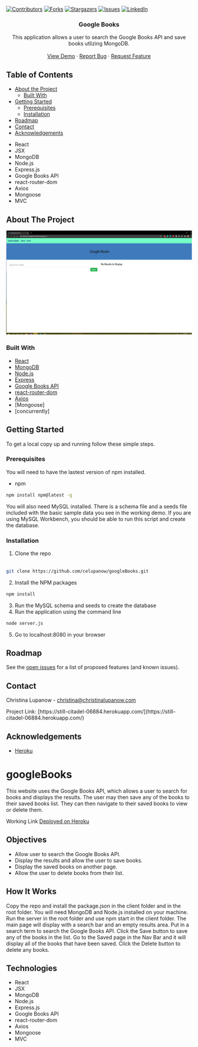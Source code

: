 <!-- PROJECT SHIELDS -->

[![Contributors][contributors-shield]][contributors-url] [![Forks][forks-shield]][forks-url] [![Stargazers][stars-shield]][stars-url] [![Issues][issues-shield]][issues-url] [![LinkedIn][linkedin-shield]][linkedin-url]

 
<h3 align="center">Google Books</h3>
<p align="center">
This application allows a user to search the Google Books API and save books utlizing MongoDB.
<br />
<br />
<a href="https://immense-everglades-05618.herokuapp.com/">View Demo</a>
·
<a href="https://github.com/celupanow/googleBooks/issues">Report Bug</a>
·
<a href="https://github.com/celupanow/googleBooks/issues">Request Feature</a>

</p>

</p>
<!-- TABLE OF CONTENTS -->

## Table of Contents

* [About the Project](#about-the-project)
	* [Built With](#built-with)
* [Getting Started](#getting-started)
	* [Prerequisites](#prerequisites)
	* [Installation](#installation)
* [Roadmap](#roadmap)
* [Contact](#contact)
* [Acknowledgements](#acknowledgements)

 
<!-- ABOUT THE PROJECT -->

 - React
 - JSX
 - MongoDB
 - Node.js
 - Express.js
 - Google Books API
 - react-router-dom
 - Axios
 - Mongoose
 - MVC 

## About The Project
![Google Books](./client/public/googlebooks-immense-everglades.png "Google Books")

### Built With
* [React](https://reactjs.org/docs/getting-started.html)
* [MongoDB](https://www.mongodb.com/)
* [Node.js](https://nodejs.org)
* [Express](https://expressjs.com/)
* [Google Books API](https://developers.google.com/books)
* [react-router-dom](https://reactrouter.com/web/guides/quick-start)
* [Axios](https://www.npmjs.com/package/axios)
* [Mongoose]
* [concurrently]

<!-- GETTING STARTED -->

## Getting Started
To get a local copy up and running follow these simple steps.


### Prerequisites

You will need to have the lastest version of npm installed.
* npm
```sh
npm install npm@latest -g
```
You will also need MySQL installed. There is a schema file and a seeds file included with the basic sample data you see in the working demo. If you are using MySQL Workbench, you should be able to run this script and create the database.
  
### Installation

1. Clone the repo

```sh

git clone https://github.com/celupanow/googleBooks.git

```
2. Install the NPM packages
```sh
npm install
```
3. Run the MySQL schema and seeds to create the database
4. Run the application using the command line
```sh
node server.js
```
5. Go to localhost:8080 in your browser

<!-- ROADMAP -->

## Roadmap

  

See the [open issues](https://github.com/celupanow/googleBooks/issues) for a list of proposed features (and known issues).

<!-- CONTACT -->

## Contact
Christina Lupanow - christina@christinalupanow.com
<p>
Project Link: [https://still-citadel-06884.herokuapp.com/](https://still-citadel-06884.herokuapp.com/)

<!-- ACKNOWLEDGEMENTS -->

## Acknowledgements
* [Heroku](https://heroku.com)


<!-- MARKDOWN LINKS & IMAGES -->

<!-- https://www.markdownguide.org/basic-syntax/#reference-style-links -->

[contributors-shield]: https://img.shields.io/github/contributors/celupanow/googleBooks.svg?style=flat-square

[contributors-url]: https://github.com/celupanow/googleBooks/graphs/contributors

[forks-shield]: https://img.shields.io/github/forks/celupanow/googleBooks.svg?style=flat-square

[forks-url]: https://github.com/celupanow/googleBooks/network/members

[stars-shield]: https://img.shields.io/github/stars/celupanow/googleBooks.svg?style=flat-square

[stars-url]: https://github.com/celupanow/googleBooks/stargazers

[issues-shield]: https://img.shields.io/github/issues/celupanow/googleBooks.svg?style=flat-square

[issues-url]: https://github.com/celupanow/googleBooks/issues

[license-shield]: https://img.shields.io/github/license/celupanow/googleBooks.svg?style=flat-square

[license-url]: https://github.com/celupanow/googleBooks/blob/master/LICENSE.txt

[linkedin-shield]: https://img.shields.io/badge/-LinkedIn-black.svg?style=flat-square&logo=linkedin&colorB=555

[linkedin-url]: https://linkedin.com/in/celupanow

[product-screenshot]: images/screenshot.png


# googleBooks
This website uses the Google Books API, which allows a user to search for books and displays the results. The user may then save any of the books to their saved books list. They can then navigate to their saved books to view or delete them.

Working Link
[Deployed on Heroku](https://immense-everglades-05618.herokuapp.com/)

## Objectives

 - Allow user to search the Google Books API.
 - Display the results and allow the user to save books.
 - Display the saved books on another page.
 - Allow the user to delete books from their list.
 
## How It Works
Copy the repo and install the package.json in the client folder and in the root folder. You will need MongoDB and Node.js installed on your machine. Run the server in the root folder and use npm start in the client folder. The main page will display with a search bar and an empty results area. Put in a search term to search the Google Books API. Click the Save button to save any of the books in the list. Go to the Saved page in the Nav Bar and it will display all of the books that have been saved. Click the Delete button to delete any books. 

## Technologies

 - React
 - JSX
 - MongoDB
 - Node.js
 - Express.js
 - Google Books API
 - react-router-dom
 - Axios
 - Mongoose
 - MVC 
<!--stackedit_data:
eyJoaXN0b3J5IjpbLTEyNzkyMzU5NiwxODk3NjE4NTYyLDEwNT
UwNzIyMDRdfQ==
-->